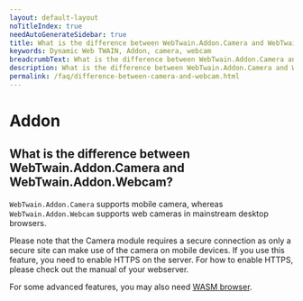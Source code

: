 ```yaml
---
layout: default-layout
noTitleIndex: true
needAutoGenerateSidebar: true
title: What is the difference between WebTwain.Addon.Camera and WebTwain.Addon.Webcam?
keywords: Dynamic Web TWAIN, Addon, camera, webcam
breadcrumbText: What is the difference between WebTwain.Addon.Camera and WebTwain.Addon.Webcam?
description: What is the difference between WebTwain.Addon.Camera and WebTwain.Addon.Webcam?
permalink: /faq/difference-between-camera-and-webcam.html
---
```


# Addon

## What is the difference between WebTwain.Addon.Camera and WebTwain.Addon.Webcam?

`WebTwain.Addon.Camera` supports mobile camera, whereas `WebTwain.Addon.Webcam` supports web cameras in mainstream desktop browsers.

Please note that the Camera module requires a secure connection as only a secure site can make use of the camera on mobile devices. If you use this feature, you need to enable HTTPS on the server. For how to enable HTTPS, please check out the manual of your webserver.

For some advanced features, you may also need <a href="https://www.dynamsoft.com/web-twain/docs/getstarted/platform.html?ver=latest#wasm-browsers" target="_blank">WASM browser</a>.

